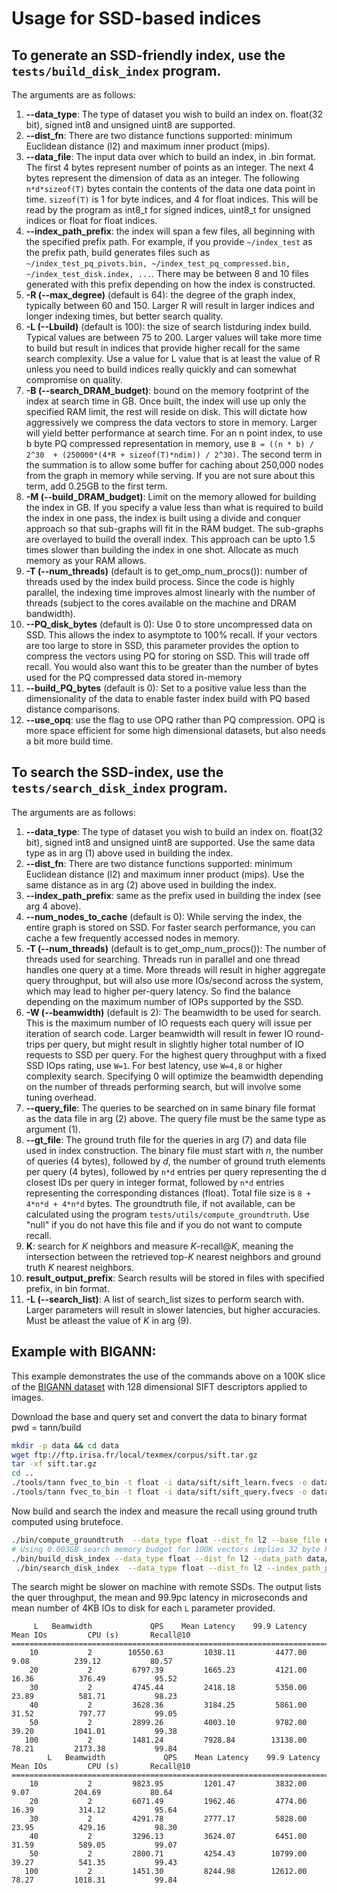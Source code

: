 **Usage for SSD-based indices**
===============================

To generate an SSD-friendly index, use the `tests/build_disk_index` program.
----------------------------------------------------------------------------

The arguments are as follows:

1. **--data_type**: The type of dataset you wish to build an index on. float(32 bit), signed int8 and unsigned uint8 are supported.
2. **--dist_fn**: There are two distance functions supported: minimum Euclidean distance (l2) and maximum inner product (mips).
3. **--data_file**: The input data over which to build an index, in .bin format. The first 4 bytes represent number of points as an integer. The next 4 bytes represent the dimension of data as an integer. The following `n*d*sizeof(T)` bytes contain the contents of the data one data point in time. `sizeof(T)` is 1 for byte indices, and 4 for float indices. This will be read by the program as int8_t for signed indices, uint8_t for unsigned indices or float for float indices.
4. **--index_path_prefix**: the index will span a few files, all beginning with the specified prefix path. For example, if you provide `~/index_test` as the prefix path, build  generates files such as `~/index_test_pq_pivots.bin, ~/index_test_pq_compressed.bin, ~/index_test_disk.index, ...`. There may be between 8 and 10 files generated with this prefix depending on how the index is constructed.
5. **-R (--max_degree)**  (default is 64): the degree of the graph index, typically between 60 and 150. Larger R will result in larger indices and longer indexing times, but better search quality.
6. **-L (--Lbuild)**  (default is 100): the size of search listduring index build. Typical values are between 75 to 200. Larger values will take more time to build but result in indices that provide higher recall for the same search complexity. Use a value for L value that is at least the value of R unless you need to build indices really quickly and can somewhat compromise on quality.
7. **-B (--search_DRAM_budget)**: bound on the memory footprint of the index at search time in GB. Once built, the index will use up only the specified RAM limit, the rest will reside on disk. This will dictate how aggressively we compress the data vectors to store in memory. Larger will yield better performance at search time. For an n point index, to use b byte PQ compressed representation in memory, use `B = ((n * b) / 2^30  + (250000*(4*R + sizeof(T)*ndim)) / 2^30)`. The second term in the summation is to allow some buffer for caching about 250,000 nodes from the graph in memory while serving.  If you are not sure about this term, add 0.25GB to the first term.
8. **-M (--build_DRAM_budget)**: Limit on the memory allowed for building the index in GB. If you specify a value less than what is required to build the index in one pass, the index is  built using a divide and conquer approach so that  sub-graphs will fit in the RAM budget. The sub-graphs are overlayed to build the overall index. This approach can be upto 1.5 times slower than building the index in one shot. Allocate as much memory as your RAM allows.
9. **-T (--num_threads)** (default is to get_omp_num_procs()): number of threads used by the index build process. Since the code is highly parallel, the  indexing time improves almost linearly with the number of threads (subject to the cores available on the machine and DRAM bandwidth).
10. **--PQ_disk_bytes**  (default is 0): Use 0 to store uncompressed data on SSD. This allows the index to asymptote to 100% recall. If your vectors are too large to store in SSD, this parameter provides the option to compress the vectors using PQ for storing on SSD. This will trade off recall. You would also want this to be greater than the number of bytes used for the PQ compressed data stored in-memory
11. **--build_PQ_bytes** (default is 0): Set to a positive value less than the dimensionality of the data to enable faster index build with PQ based distance comparisons.
12. **--use_opq**: use the flag to use OPQ rather than PQ compression. OPQ is more space efficient for some high dimensional datasets, but also needs a bit more build time.

To search the SSD-index, use the `tests/search_disk_index` program.
-------------------------------------------------------------------

The arguments are as follows:

1. **--data_type**: The type of dataset you wish to build an index on. float(32 bit), signed int8 and unsigned uint8 are supported. Use the same data type as in arg (1) above used in building the index.
2.  **--dist_fn**: There are two distance functions supported: minimum Euclidean distance (l2) and maximum inner product (mips). Use the same distance as in arg (2) above used in building the index.
3. **--index_path_prefix**: same as the prefix used in building the index (see arg 4 above).
4. **--num_nodes_to_cache** (default is 0): While serving the index, the entire graph is stored on SSD. For faster search performance, you can cache a few frequently accessed nodes in memory.
5. **-T (--num_threads)** (default is to get_omp_num_procs()): The number of threads used for searching. Threads run in parallel and one thread handles one query at a time. More threads will result in higher aggregate query throughput, but will also use more IOs/second across the system, which may lead to higher per-query latency. So find the balance depending on the maximum number of IOPs supported by the SSD.
6. **-W (--beamwidth)** (default is 2): The beamwidth to be used for search. This is the maximum number of IO requests each query will issue per iteration of search code. Larger beamwidth will result in fewer IO round-trips per query, but might result in slightly higher total number of IO requests to SSD per query. For the highest query throughput with a fixed SSD IOps rating, use `W=1`. For best latency, use `W=4,8` or higher complexity search. Specifying 0 will optimize the beamwidth depending on the number of threads performing search, but will involve some tuning overhead.
7. **--query_file**: The queries to be searched on in same binary file format as the data file in arg (2) above. The query file must be the same type as argument (1).
8. **--gt_file**: The ground truth file for the queries in arg (7) and data file used in index construction.  The binary file must start with *n*, the number of queries (4 bytes), followed by *d*, the number of ground truth elements per query (4 bytes), followed by `n*d` entries per query representing the d closest IDs per query in integer format,  followed by `n*d` entries representing the corresponding distances (float). Total file size is `8 + 4*n*d + 4*n*d` bytes. The groundtruth file, if not available, can be calculated using the program `tests/utils/compute_groundtruth`. Use "null" if you do not have this file and if you do not want to compute recall.
9. **K**: search for *K* neighbors and measure *K*-recall@*K*, meaning the intersection between the retrieved top-*K* nearest neighbors and ground truth *K* nearest neighbors.
10. **result_output_prefix**: Search results will be stored in files with specified prefix, in bin format.
11. **-L (--search_list)**: A list of search_list sizes to perform search with. Larger parameters will result in slower latencies, but higher accuracies. Must be atleast the value of *K* in arg (9).


Example with BIGANN:
--------------------

This example demonstrates the use of the commands above on a 100K slice of the [BIGANN dataset](http://corpus-texmex.irisa.fr/) with 128 dimensional SIFT descriptors applied to images.

Download the base and query set and convert the data to binary format
pwd = tann/build
```bash
mkdir -p data && cd data
wget ftp://ftp.irisa.fr/local/texmex/corpus/sift.tar.gz
tar -xf sift.tar.gz
cd ..
./tools/tann fvec_to_bin -t float -i data/sift/sift_learn.fvecs -o data/sift/sift_learn.fbin
./tools/tann fvec_to_bin -t float -i data/sift/sift_query.fvecs -o data/sift/sift_query.fbin
```

Now build and search the index and measure the recall using ground truth computed using brutefoce.
```bash
./bin/compute_groundtruth  --data_type float --dist_fn l2 --base_file data/sift/sift_learn.fbin --query_file  data/sift/sift_query.fbin --gt_file data/sift/sift_query_learn_gt100 --K 100
# Using 0.003GB search memory budget for 100K vectors implies 32 byte PQ compression
./bin/build_disk_index --data_type float --dist_fn l2 --data_path data/sift/sift_learn.fbin --index_path_prefix data/sift/disk_index_sift_learn_R32_L50_A1.2 -R 32 -L50 -B 0.003 -M 1
 ./bin/search_disk_index  --data_type float --dist_fn l2 --index_path_prefix data/sift/disk_index_sift_learn_R32_L50_A1.2 --query_file data/sift/sift_query.fbin  --gt_file data/sift/sift_query_learn_gt100 -K 10 -L 10 20 30 40 50 100 --result_path data/sift/res --num_nodes_to_cache 10000
 ```

The search might be slower on machine with remote SSDs. The output lists the quer throughput, the mean and 99.9pc latency in microseconds and mean number of 4KB IOs to disk for each `L` parameter provided.

```
     L   Beamwidth             QPS    Mean Latency    99.9 Latency        Mean IOs         CPU (s)       Recall@10
======================================================================================================================
    10           2        10550.63         1038.11         4477.00            9.08          239.12           80.57
    20           2         6797.39         1665.23         4121.00           16.36          376.49           95.52
    30           2         4745.44         2418.18         5350.00           23.89          581.71           98.23
    40           2         3628.36         3184.25         5861.00           31.52          797.77           99.05
    50           2         2899.26         4003.10         9782.00           39.20         1041.01           99.38
   100           2         1481.24         7928.84        13138.00           78.21         2173.38           99.84
        L   Beamwidth             QPS    Mean Latency    99.9 Latency        Mean IOs         CPU (s)       Recall@10
======================================================================================================================
    10           2         9823.95         1201.47         3832.00            9.07          204.69           80.64
    20           2         6071.49         1962.46         4774.00           16.39          314.12           95.64
    30           2         4291.78         2777.17         5828.00           23.95          429.16           98.30
    40           2         3296.13         3624.07         6451.00           31.59          589.05           99.07
    50           2         2800.71         4254.43        10799.00           39.27          541.35           99.43
   100           2         1451.30         8244.98        12612.00           78.27         1018.31           99.84

```